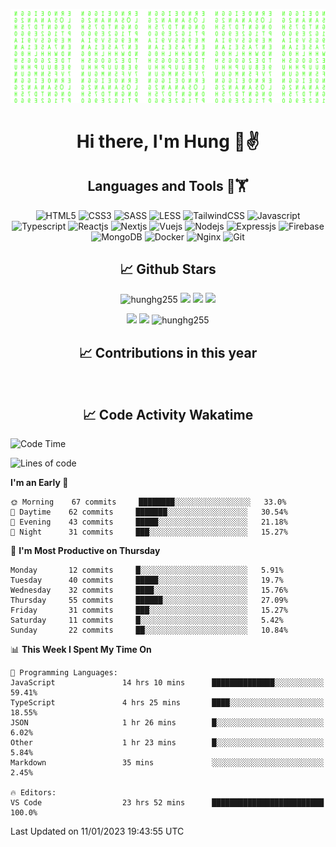 [![Matrix SVG](https://github.com/hunghg255/hunghg255/blob/master/img/matrix.svg)](https://hunghg255.github.io)
<!-- [![unicorncode_bzb8ey](https://res.cloudinary.com/hunghg255/image/upload/v1647578947/unicorncode_bzb8ey.svg)](https://hunghg255.github.io) -->
<!-- # 👀 Hi stranger! 👋🏻 -->

<h1 align='center'>Hi there, I'm Hung 👋✌</h1>

<h2 align='center'>Languages and Tools 🔧🏋</h2>

<div align='center'>
  <img src="https://img.shields.io/badge/html5-%23E34F26.svg?style=flat-square&logo=html5&logoColor=white" alt="HTML5" />
  <img src="https://img.shields.io/badge/css3-%231572B6.svg?style=flat-square&logo=css3&logoColor=white" alt="CSS3" />
  <img src="https://img.shields.io/badge/SASS-hotpink.svg?style=flat-square&logo=SASS&logoColor=white" alt="SASS" />
  <img src="https://img.shields.io/badge/LESS-%230db7ed.svg?style=flat-square&logo=less&logoColor=white" alt="LESS" />
  <img src="https://img.shields.io/badge/Tailwindcss-%2338B2AC.svg?style=flat-square&logo=tailwind-css&logoColor=white" alt="TailwindCSS" />
  <img src="https://img.shields.io/badge/Javascript-%23323330.svg?style=flat-square&logo=javascript&logoColor=%23F7DF1E" alt="Javascript" />
  <img src="https://img.shields.io/badge/Typescript-%23007ACC.svg?style=flat-square&logo=typescript&logoColor=white" alt="Typescript" />
  <img src="https://img.shields.io/badge/Reactjs-%2320232a.svg?style=flat-square&logo=react&logoColor=%2361DAFB" alt="Reactjs" />
  <img src="https://img.shields.io/badge/Nextjs-black?style=flat-square&logo=next.js&logoColor=white" alt="Nextjs" />
  <img src="https://img.shields.io/badge/Vuejs-%2335495e.svg?style=flat-square&logo=vuedotjs&logoColor=%234FC08D" alt="Vuejs" />
  <img src="https://img.shields.io/badge/Nodejs-6DA55F?style=flat-square&logo=node.js&logoColor=white" alt="Nodejs" />
  <img src="https://img.shields.io/badge/Expressjs-6DA55F?style=flat-square&logo=express&logoColor=white" alt="Expressjs" />
  <img src="https://img.shields.io/badge/Firebase-%23039BE5.svg?style=flat-square&logo=firebase" alt="Firebase" />
  <img src="https://img.shields.io/badge/MongoDB-%234ea94b.svg?style=flat-square&logo=mongodb&logoColor=white" alt="MongoDB" />
  <img src="https://img.shields.io/badge/Docker-%230db7ed.svg?style=flat-square&logo=docker&logoColor=white" alt="Docker" />
  <img src="https://img.shields.io/badge/Nginx-%234ea94b.svg?style=flat-square&logo=nginx&logoColor=white" alt="Nginx" />
  <img src="https://img.shields.io/badge/Git-%23E34F26.svg?style=flat-square&logo=git&logoColor=white" alt="Git" />
</div>

<h2 align='center'> 📈 Github Stars </h2>
<p align="center"> <img src="https://komarev.com/ghpvc/?username=hunghg255&style=flat" alt="hunghg255" />
  <img src="https://shields.io/github/stars/hunghg255">
  <img src="https://img.shields.io/github/followers/hunghg255">
  <img src="https://img.shields.io/static/v1?label=%F0%9F%8C%9F&message=Love%20coding&style=style=flat&color=c80000">
</p>
<div align="center">
 <img src="https://github-readme-stats.vercel.app/api?username=hunghg255&show_icons=true&border_radius=15&count_private=true"/>
  <img src="https://github-readme-stats.vercel.app/api/top-langs/?username=hunghg255&border_radius=15&layout=compact&langs_count=6&count_private=true"/>
  <img 
       src="https://github-readme-streak-stats.herokuapp.com/?user=hunghg255&count_private=true" 
       alt="hunghg255" 
  />
  <h2 align='center'> 📈 Contributions in this year </h2>
  <img src="https://ghchart.rshah.org/F90716/hunghg2505" alt="">
</div>



<h2 align='center'> 📈 Code Activity Wakatime </h2>

<!--START_SECTION:waka-->
![Code Time](http://img.shields.io/badge/Code%20Time-2%2C232%20hrs%2017%20mins-blue)

![Lines of code](https://img.shields.io/badge/From%20Hello%20World%20I%27ve%20Written-407%20Thousand%20lines%20of%20code-blue)

**I'm an Early 🐤** 

```text
🌞 Morning    67 commits     ████████░░░░░░░░░░░░░░░░░   33.0% 
🌆 Daytime    62 commits     ███████░░░░░░░░░░░░░░░░░░   30.54% 
🌃 Evening    43 commits     █████░░░░░░░░░░░░░░░░░░░░   21.18% 
🌙 Night      31 commits     ███░░░░░░░░░░░░░░░░░░░░░░   15.27%

```
📅 **I'm Most Productive on Thursday** 

```text
Monday       12 commits     █░░░░░░░░░░░░░░░░░░░░░░░░   5.91% 
Tuesday      40 commits     █████░░░░░░░░░░░░░░░░░░░░   19.7% 
Wednesday    32 commits     ████░░░░░░░░░░░░░░░░░░░░░   15.76% 
Thursday     55 commits     ██████░░░░░░░░░░░░░░░░░░░   27.09% 
Friday       31 commits     ███░░░░░░░░░░░░░░░░░░░░░░   15.27% 
Saturday     11 commits     █░░░░░░░░░░░░░░░░░░░░░░░░   5.42% 
Sunday       22 commits     ██░░░░░░░░░░░░░░░░░░░░░░░   10.84%

```


📊 **This Week I Spent My Time On** 

```text
💬 Programming Languages: 
JavaScript               14 hrs 10 mins      ██████████████░░░░░░░░░░░   59.41% 
TypeScript               4 hrs 25 mins       ████░░░░░░░░░░░░░░░░░░░░░   18.55% 
JSON                     1 hr 26 mins        █░░░░░░░░░░░░░░░░░░░░░░░░   6.02% 
Other                    1 hr 23 mins        █░░░░░░░░░░░░░░░░░░░░░░░░   5.84% 
Markdown                 35 mins             ░░░░░░░░░░░░░░░░░░░░░░░░░   2.45%

🔥 Editors: 
VS Code                  23 hrs 52 mins      █████████████████████████   100.0%

```


 Last Updated on 11/01/2023 19:43:55 UTC
<!--END_SECTION:waka-->

